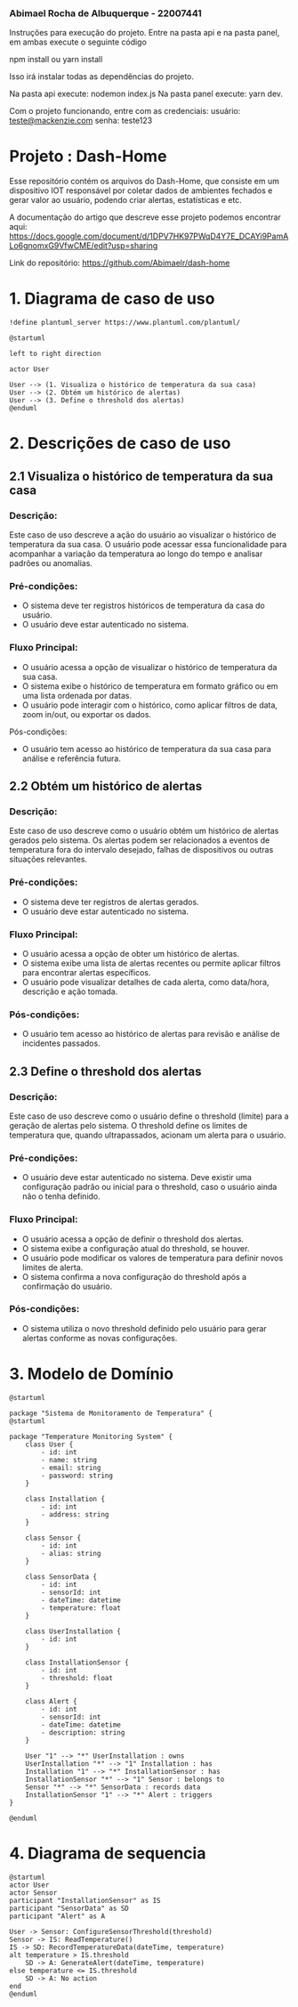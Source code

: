 ### Abimael Rocha de Albuquerque - 22007441

Instruções para execução do projeto.
Entre na pasta api e na pasta panel, em ambas execute o seguinte código

npm install ou yarn install

Isso irá instalar todas as dependências do projeto.

Na pasta api execute: nodemon index.js
Na pasta panel execute: yarn dev.

Com o projeto funcionando, entre com as credenciais:
usuário: teste@mackenzie.com
senha: teste123

# Projeto : Dash-Home
Esse repositório contém os arquivos do Dash-Home, que consiste em um dispositivo IOT responsável por coletar dados de ambientes fechados e gerar valor ao usuário, podendo criar alertas, estatísticas e etc.

A documentação do artigo que descreve esse projeto podemos encontrar aqui: https://docs.google.com/document/d/1DPV7HK97PWqD4Y7E_DCAYi9PamALo6gnomxG9VfwCME/edit?usp=sharing

Link do repositório: https://github.com/Abimaelr/dash-home

# 1. Diagrama de caso de uso
```plantuml
!define plantuml_server https://www.plantuml.com/plantuml/

@startuml

left to right direction

actor User

User --> (1. Visualiza o histórico de temperatura da sua casa)
User --> (2. Obtém um histórico de alertas)
User --> (3. Define o threshold dos alertas)
@enduml
```

# 2. Descrições de caso de uso

## 2.1 Visualiza o histórico de temperatura da sua casa

### Descrição:
Este caso de uso descreve a ação do usuário ao visualizar o histórico de temperatura da sua casa. O usuário pode acessar essa funcionalidade para acompanhar a variação da temperatura ao longo do tempo e analisar padrões ou anomalias.

### Pré-condições:

- O sistema deve ter registros históricos de temperatura da casa do usuário.
- O usuário deve estar autenticado no sistema.

### Fluxo Principal:

- O usuário acessa a opção de visualizar o histórico de temperatura da sua casa.
- O sistema exibe o histórico de temperatura em formato gráfico ou em uma lista ordenada por datas.
- O usuário pode interagir com o histórico, como aplicar filtros de data, zoom in/out, ou exportar os dados.

Pós-condições:
- O usuário tem acesso ao histórico de temperatura da sua casa para análise e referência futura.

## 2.2 Obtém um histórico de alertas

### Descrição:
Este caso de uso descreve como o usuário obtém um histórico de alertas gerados pelo sistema. Os alertas podem ser relacionados a eventos de temperatura fora do intervalo desejado, falhas de dispositivos ou outras situações relevantes.

### Pré-condições:

- O sistema deve ter registros de alertas gerados.
- O usuário deve estar autenticado no sistema.

### Fluxo Principal:

- O usuário acessa a opção de obter um histórico de alertas.
- O sistema exibe uma lista de alertas recentes ou permite aplicar filtros para encontrar alertas específicos.
- O usuário pode visualizar detalhes de cada alerta, como data/hora, descrição e ação tomada.

### Pós-condições:

- O usuário tem acesso ao histórico de alertas para revisão e análise de incidentes passados.

## 2.3 Define o threshold dos alertas

### Descrição:
Este caso de uso descreve como o usuário define o threshold (limite) para a geração de alertas pelo sistema. O threshold define os limites de temperatura que, quando ultrapassados, acionam um alerta para o usuário.

### Pré-condições:

- O usuário deve estar autenticado no sistema.
Deve existir uma configuração padrão ou inicial para o threshold, caso o usuário ainda não o tenha definido.

### Fluxo Principal:

- O usuário acessa a opção de definir o threshold dos alertas.
- O sistema exibe a configuração atual do threshold, se houver.
- O usuário pode modificar os valores de temperatura para definir novos limites de alerta.
- O sistema confirma a nova configuração do threshold após a confirmação do usuário.

### Pós-condições:

- O sistema utiliza o novo threshold definido pelo usuário para gerar alertas conforme as novas configurações.

# 3. Modelo de Domínio

```plantuml
@startuml

package "Sistema de Monitoramento de Temperatura" {
@startuml

package "Temperature Monitoring System" {
    class User {
        - id: int
        - name: string
        - email: string
        - password: string
    }

    class Installation {
        - id: int
        - address: string
    }

    class Sensor {
        - id: int
        - alias: string
    }

    class SensorData {
        - id: int
        - sensorId: int
        - dateTime: datetime
        - temperature: float
    }

    class UserInstallation {
        - id: int
    }

    class InstallationSensor {
        - id: int
        - threshold: float
    }

    class Alert {
        - id: int
        - sensorId: int
        - dateTime: datetime
        - description: string
    }

    User "1" --> "*" UserInstallation : owns
    UserInstallation "*" --> "1" Installation : has
    Installation "1" --> "*" InstallationSensor : has
    InstallationSensor "*" --> "1" Sensor : belongs to
    Sensor "*" --> "*" SensorData : records data
    InstallationSensor "1" --> "*" Alert : triggers
}

@enduml
```

# 4. Diagrama de sequencia

```plantuml
@startuml
actor User
actor Sensor
participant "InstallationSensor" as IS
participant "SensorData" as SD
participant "Alert" as A

User -> Sensor: ConfigureSensorThreshold(threshold)
Sensor -> IS: ReadTemperature()
IS -> SD: RecordTemperatureData(dateTime, temperature)
alt temperature > IS.threshold
    SD -> A: GenerateAlert(dateTime, temperature)
else temperature <= IS.threshold
    SD -> A: No action
end
@enduml
```

    
